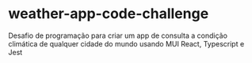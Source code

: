 # weather-app-code-challenge
Desafio de programação para criar um app de consulta a condição climática de qualquer cidade do mundo usando MUI React, Typescript e Jest
